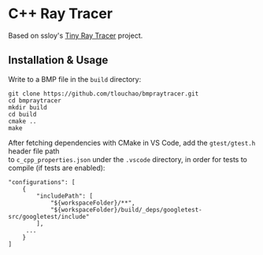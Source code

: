 # C++ Ray Tracer
Based on ssloy's [Tiny Ray Tracer](https://github.com/ssloy/tinyraytracer/wiki) project.

## Installation & Usage
Write to a BMP file in the `build` directory:

```
git clone https://github.com/tlouchao/bmpraytracer.git
cd bmpraytracer
mkdir build
cd build
cmake ..
make
```

After fetching dependencies with CMake in VS Code, add the `gtest/gtest.h` header file path \
to `c_cpp_properties.json` under the `.vscode` directory, in order for tests to compile (if tests are enabled):
```
"configurations": [
    {
        "includePath": [
            "${workspaceFolder}/**",
            "${workspaceFolder}/build/_deps/googletest-src/googletest/include"
        ],
     ...
    }
]
```
